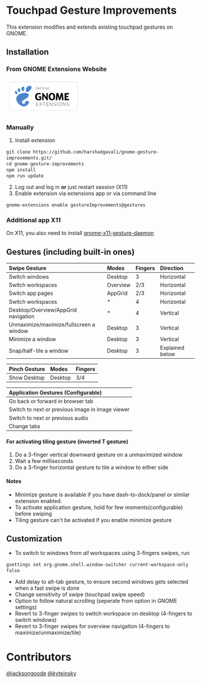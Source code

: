 # Touchpad Gesture Improvements

This extension modifies and extends existing touchpad gestures on GNOME.

## Installation

### From GNOME Extensions Website

<a href="https://extensions.gnome.org/extension/4245/gesture-improvements/">
<img src="https://github.com/andyholmes/gnome-shell-extensions-badge/raw/master/get-it-on-ego.svg" alt="Get it on EGO" width="200" />
</a>

### Manually

1. Install extension

```
git clone https://github.com/harshadgavali/gnome-gesture-improvements.git/
cd gnome-gesture-improvements
npm install
npm run update
```

2. Log out and log in **or** just restart session (X11)
3. Enable extension via extensions app or via command line

```
gnome-extensions enable gestureImprovements@gestures
```

### Additional app X11

On X11, you also need to install [gnome-x11-gesture-daemon](https://github.com/harshadgavali/gnome-x11-gesture-daemon)

## Gestures (including built-in ones)

| Swipe Gesture                           | Modes    | Fingers | Direction       |
| :-------------------------------------- | :------- | :------ | :-------------- |
| Switch windows                          | Desktop  | 3       | Horizontal      |
| Switch workspaces                       | Overview | 2/3     | Horizontal      |
| Switch app pages                        | AppGrid  | 2/3     | Horizontal      |
| Switch workspaces                       | \*       | 4       | Horizontal      |
| Desktop/Overview/AppGrid navigation     | \*       | 4       | Vertical        |
| Unmaximize/maximize/fullscreen a window | Desktop  | 3       | Vertical        |
| Minimize a window                       | Desktop  | 3       | Vertical        |
| Snap/half-tile a window                 | Desktop  | 3       | Explained below |

| Pinch Gesture | Modes   | Fingers |
| :------------ | :------ | :------ |
| Show Desktop  | Desktop | 3/4     |

| Application Gestures (Configurable)              |
| :----------------------------------------------- |
| Go back or forward in browser tab                |
| Switch to next or previous image in image viewer |
| Switch to next or previous audio                 |
| Change tabs                                      |

#### For activating tiling gesture (inverted T gesture)

1. Do a 3-finger vertical downward gesture on a unmaximized window
2. Wait a few milliseconds
3. Do a 3-finger horizontal gesture to tile a window to either side

#### Notes

- Minimize gesture is available if you have dash-to-dock/panel or similar extension enabled.
- To activate application gesture, hold for few moments(configurable) before swiping
- Tiling gesture can't be activated if you enable minimize gesture

## Customization

- To switch to windows from _all_ workspaces using 3-fingers swipes, run

```
gsettings set org.gnome.shell.window-switcher current-workspace-only false
```

- Add delay to alt-tab gesture, to ensure second windows gets selected when a fast swipe is done
- Change sensitivity of swipe (touchpad swipe speed)
- Option to follow natural scrolling (seperate from option in GNOME settings)
- Revert to 3-finger swipes to switch workspace on desktop (4-fingers to switch windows)
- Revert to 3-finger swipes for overview navigation (4-fingers to maximize/unmaximize/tile)

# Contributors

[@jacksongoode](https://github.com/jacksongoode)
[@kyteinsky](https://github.com/kyteinsky)
